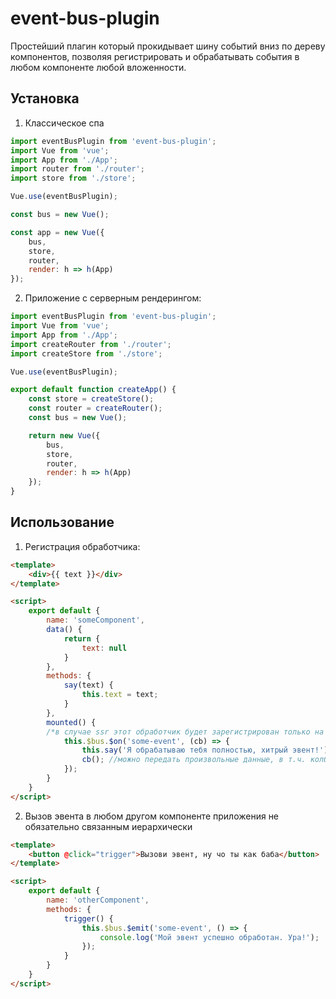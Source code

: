 # event-bus-plugin

Простейший плагин который прокидывает шину событий вниз по дереву компонентов, позволяя регистрировать и обрабатывать события в любом компоненте любой вложенности. 

## Установка 

1) Классическое спа

```javascript 
import eventBusPlugin from 'event-bus-plugin'; 
import Vue from 'vue'; 
import App from './App';
import router from './router';
import store from './store';

Vue.use(eventBusPlugin); 

const bus = new Vue(); 

const app = new Vue({
    bus, 
    store, 
    router, 
    render: h => h(App)
});

```

2) Приложение с серверным рендерингом:

```javascript 
import eventBusPlugin from 'event-bus-plugin'; 
import Vue from 'vue'; 
import App from './App';
import createRouter from './router';
import createStore from './store';

Vue.use(eventBusPlugin);

export default function createApp() {
    const store = createStore();
    const router = createRouter(); 
    const bus = new Vue(); 

    return new Vue({
        bus, 
        store, 
        router, 
        render: h => h(App)
    });
}
```

## Использование 

1) Регистрация обработчика:

```html
<template>
    <div>{{ text }}</div>
</template>

<script>
    export default {
        name: 'someComponent', 
        data() {
            return {
                text: null
            }
        }, 
        methods: {
            say(text) {
                this.text = text; 
            }
        }, 
        mounted() { 
        /*в случае ssr этот обработчик будет зарегистрирован только на клиенте*/
            this.$bus.$on('some-event', (cb) => {
                this.say('Я обрабатываю тебя полностью, хитрый эвент!');
                cb(); //можно передать произвольные данные, в т.ч. колбэк который будет вызван после обработки эвента 
            }); 
        }
    }
</script>
```


2) Вызов эвента в любом другом компоненте приложения не обязательно связанным иерархически 


```html 
<template>
    <button @click="trigger">Вызови эвент, ну чо ты как баба</button>
</template>

<script>
    export default {
        name: 'otherComponent', 
        methods: {
            trigger() {
                this.$bus.$emit('some-event', () => {
                    console.log('Мой эвент успешно обработан. Ура!');
                });
            }
        }
    }
</script>
```